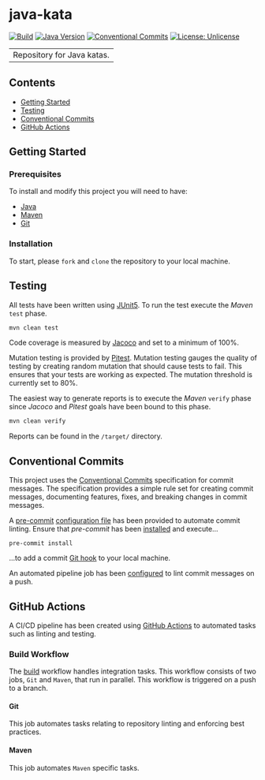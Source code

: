 # java-kata

[![Build](https://github.com/J-R-Oliver/java-kata/actions/workflows/build.yaml/badge.svg)](https://github.com/J-R-Oliver/java-kata/actions/workflows/build.yaml)
[![Java Version](https://img.shields.io/badge/Java-v17-informational)](https://openjdk.org/projects/jdk/17/)
[![Conventional Commits](https://img.shields.io/badge/Conventional%20Commits-1.0.0-%23FE5196?logo=conventionalcommits&logoColor=white)](https://conventionalcommits.org)
[![License: Unlicense](https://img.shields.io/badge/license-Unlicense-blue.svg)](http://unlicense.org/)

<table>
<tr>
<td>
Repository for Java katas.
</td>
</tr>
</table>

## Contents

- [Getting Started](#getting-started)
- [Testing](#testing)
- [Conventional Commits](#conventional-commits)
- [GitHub Actions](#github-actions)

## Getting Started

### Prerequisites

To install and modify this project you will need to have:

- [Java](https://www.java.com)
- [Maven](http://maven.apache.org)
- [Git](https://git-scm.com)

### Installation

To start, please `fork` and `clone` the repository to your local machine.

## Testing

All tests have been written using [JUnit5](https://junit.org/junit5/). To run the test execute the _Maven_ `test` phase.

```bash
mvn clean test
```

Code coverage is measured by [Jacoco](https://www.jacoco.org/jacoco/trunk/index.html) and set to a minimum of 100%.

Mutation testing is provided by [Pitest](https://pitest.org). Mutation testing gauges the quality of testing by creating 
random mutation that should cause tests to fail. This ensures that your tests are working as expected. The mutation 
threshold is currently set to 80%.

The easiest way to generate reports is to execute the _Maven_ `verify` phase since _Jacoco_ and _Pitest_ goals have been 
bound to this phase.

```bash
mvn clean verify
```

Reports can be found in the `/target/` directory.

## Conventional Commits

This project uses the [Conventional Commits](https://www.conventionalcommits.org/en/v1.0.0/) specification for commit
messages. The specification provides a simple rule set for creating commit messages, documenting features, fixes, and
breaking changes in commit messages.

A [pre-commit](https://pre-commit.com) [configuration file](.pre-commit-config.yaml) has been provided to automate
commit linting. Ensure that *pre-commit* has been [installed](https://www.conventionalcommits.org/en/v1.0.0/) and
execute...

```shell
pre-commit install
````

...to add a commit [Git hook](https://git-scm.com/book/en/v2/Customizing-Git-Git-Hooks) to your local machine.

An automated pipeline job has been [configured](.github/workflows/build.yaml) to lint commit messages on a push.

## GitHub Actions

A CI/CD pipeline has been created using [GitHub Actions](https://github.com/features/actions) to automated tasks such as
linting and testing.

### Build Workflow

The [build](./.github/workflows/build.yaml) workflow handles integration tasks. This workflow consists of two jobs, `Git`
and `Maven`, that run in parallel. This workflow is triggered on a push to a branch.

#### Git

This job automates tasks relating to repository linting and enforcing best practices.

#### Maven

This job automates `Maven` specific tasks.
